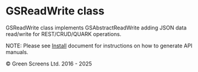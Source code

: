 # GSReadWrite class
 
GSReadWrite class implements GSAbstractReadWrite adding JSON data read/write for REST/CRUD/QUARK operations.

NOTE: Please see [Install](../install.md) document for instructions on how to generate API manuals.
 <br>

&copy; Green Screens Ltd. 2016 - 2025
